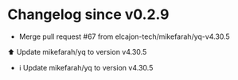 # Changelog since v0.2.9
- Merge pull request #67 from elcajon-tech/mikefarah/yq-v4.30.5

⬆️ Update mikefarah/yq to version v4.30.5 
- ℹ️ Update mikefarah/yq to version v4.30.5 
